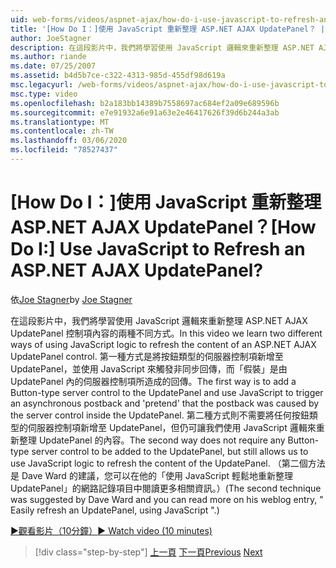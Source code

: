 ```yaml
---
uid: web-forms/videos/aspnet-ajax/how-do-i-use-javascript-to-refresh-an-aspnet-ajax-updatepanel
title: '[How Do I：]使用 JavaScript 重新整理 ASP.NET AJAX UpdatePanel？ | Microsoft Docs'
author: JoeStagner
description: 在這段影片中，我們將學習使用 JavaScript 邏輯來重新整理 ASP.NET AJAX UpdatePanel 控制項內容的兩種不同方式。 第一種方式是新增 。
ms.author: riande
ms.date: 07/25/2007
ms.assetid: b4d5b7ce-c322-4313-985d-455df98d619a
msc.legacyurl: /web-forms/videos/aspnet-ajax/how-do-i-use-javascript-to-refresh-an-aspnet-ajax-updatepanel
msc.type: video
ms.openlocfilehash: b2a183bb14389b7558697ac684ef2a09e689596b
ms.sourcegitcommit: e7e91932a6e91a63e2e46417626f39d6b244a3ab
ms.translationtype: MT
ms.contentlocale: zh-TW
ms.lasthandoff: 03/06/2020
ms.locfileid: "78527437"
---
```

# <a name="how-do-i-use-javascript-to-refresh-an-aspnet-ajax-updatepanel"></a><span data-ttu-id="9019f-105">[How Do I：]使用 JavaScript 重新整理 ASP.NET AJAX UpdatePanel？</span><span class="sxs-lookup"><span data-stu-id="9019f-105">[How Do I:] Use JavaScript to Refresh an ASP.NET AJAX UpdatePanel?</span></span>

<span data-ttu-id="9019f-106">依[Joe Stagner](https://github.com/JoeStagner)</span><span class="sxs-lookup"><span data-stu-id="9019f-106">by [Joe Stagner](https://github.com/JoeStagner)</span></span>

<span data-ttu-id="9019f-107">在這段影片中，我們將學習使用 JavaScript 邏輯來重新整理 ASP.NET AJAX UpdatePanel 控制項內容的兩種不同方式。</span><span class="sxs-lookup"><span data-stu-id="9019f-107">In this video we learn two different ways of using JavaScript logic to refresh the content of an ASP.NET AJAX UpdatePanel control.</span></span> <span data-ttu-id="9019f-108">第一種方式是將按鈕類型的伺服器控制項新增至 UpdatePanel，並使用 JavaScript 來觸發非同步回傳，而「假裝」是由 UpdatePanel 內的伺服器控制項所造成的回傳。</span><span class="sxs-lookup"><span data-stu-id="9019f-108">The first way is to add a Button-type server control to the UpdatePanel and use JavaScript to trigger an asynchronous postback and 'pretend' that the postback was caused by the server control inside the UpdatePanel.</span></span> <span data-ttu-id="9019f-109">第二種方式則不需要將任何按鈕類型的伺服器控制項新增至 UpdatePanel，但仍可讓我們使用 JavaScript 邏輯來重新整理 UpdatePanel 的內容。</span><span class="sxs-lookup"><span data-stu-id="9019f-109">The second way does not require any Button-type server control to be added to the UpdatePanel, but still allows us to use JavaScript logic to refresh the content of the UpdatePanel.</span></span> <span data-ttu-id="9019f-110">（第二個方法是 Dave Ward 的建議，您可以在他的「使用 JavaScript 輕鬆地重新整理 UpdatePanel」的網路記錄項目中閱讀更多相關資訊。）</span><span class="sxs-lookup"><span data-stu-id="9019f-110">(The second technique was suggested by Dave Ward and you can read more on his weblog entry, " Easily refresh an UpdatePanel, using JavaScript ".)</span></span>

[<span data-ttu-id="9019f-111">&#9654;觀看影片（10分鐘）</span><span class="sxs-lookup"><span data-stu-id="9019f-111">&#9654; Watch video (10 minutes)</span></span>](https://channel9.msdn.com/Blogs/ASP-NET-Site-Videos/how-do-i-use-javascript-to-refresh-an-aspnet-ajax-updatepanel)

> [!div class="step-by-step"]
> <span data-ttu-id="9019f-112">[上一頁](how-do-i-build-a-custom-aspnet-ajax-server-control.md)
> [下一頁](how-do-i-determine-whether-an-asynchronous-postback-has-occurred.md)</span><span class="sxs-lookup"><span data-stu-id="9019f-112">[Previous](how-do-i-build-a-custom-aspnet-ajax-server-control.md)
[Next](how-do-i-determine-whether-an-asynchronous-postback-has-occurred.md)</span></span>
